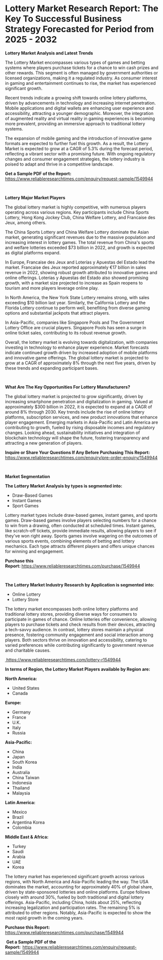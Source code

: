 <p><h1>Lottery Market Research Report: The Key To Successful Business Strategy Forecasted for Period from 2025 - 2032</h1></p><p><strong>Lottery Market Analysis and Latest Trends</strong></p>
<p><p>The Lottery Market encompasses various types of games and betting systems where players purchase tickets for a chance to win cash prizes and other rewards. This segment is often managed by government authorities or licensed organizations, making it a regulated industry. As consumer interest in gaming and entertainment continues to rise, the market has experienced significant growth.</p><p>Recent trends indicate a growing shift towards online lottery platforms, driven by advancements in technology and increasing internet penetration. Mobile applications and digital wallets are enhancing user experience and accessibility, attracting a younger demographic. Moreover, the integration of augmented reality and virtual reality in gaming experiences is becoming more prevalent, providing an immersive approach to traditional lottery systems.</p><p>The expansion of mobile gaming and the introduction of innovative game formats are expected to further fuel this growth. As a result, the Lottery Market is expected to grow at a CAGR of 5.3% during the forecast period, reflecting a vibrant sector with a promising future. With ongoing regulatory changes and consumer engagement strategies, the lottery industry is poised to adapt and thrive in a competitive landscape.</p></p>
<p><strong>Get a Sample PDF of the Report:&nbsp;</strong> <a href="https://www.reliableresearchtimes.com/enquiry/request-sample/1549944?utm_campaign=3385&utm_medium=2&utm_source=Github&utm_content=ia&utm_term=20042025&utm_id=lottery">https://www.reliableresearchtimes.com/enquiry/request-sample/1549944</a></p>
<p>&nbsp;</p>
<p><strong>Lottery Major Market Players</strong></p>
<p><p>The global lottery market is highly competitive, with numerous players operating across various regions. Key participants include China Sports Lottery, Hong Kong Jockey Club, China Welfare Lottery, and Francaise des Jeux, among others.</p><p>The China Sports Lottery and China Welfare Lottery dominate the Asian market, generating significant revenues due to the massive population and increasing interest in lottery games. The total revenue from China's sports and welfare lotteries exceeded $73 billion in 2022, and growth is expected as digital platforms expand.</p><p>In Europe, Francaise des Jeux and Loterías y Apuestas del Estado lead the market. Francaise des Jeux reported approximately €17 billion in sales revenue in 2022, showing robust growth attributed to innovative games and online offerings. Loterías y Apuestas del Estado also showed promising growth, with a market size projected to increase as Spain reopens to tourism and more players leverage online play.</p><p>In North America, the New York State Lottery remains strong, with sales exceeding $10 billion last year. Similarly, the California Lottery and the Florida Lottery continue to perform well, benefiting from diverse gaming options and substantial jackpots that attract players.</p><p>In Asia-Pacific, companies like Singapore Pools and The Government Lottery Office are crucial players. Singapore Pools has seen a surge in online ticket sales, contributing to its robust revenue growth.</p><p>Overall, the lottery market is evolving towards digitalization, with companies investing in technology to enhance player experience. Market forecasts indicate continued growth driven by increased adoption of mobile platforms and innovative game offerings. The global lottery market is projected to grow at a CAGR of approximately 8% through the next five years, driven by these trends and expanding participant bases.</p></p>
<p>&nbsp;</p>
<p><strong>What Are The Key Opportunities For Lottery Manufacturers?</strong></p>
<p><p>The global lottery market is projected to grow significantly, driven by increasing smartphone penetration and digitalization in gaming. Valued at approximately $300 billion in 2022, it is expected to expand at a CAGR of around 8% through 2030. Key trends include the rise of online lottery platforms, subscription services, and new product innovations that enhance player engagement. Emerging markets in Asia-Pacific and Latin America are contributing to growth, fueled by rising disposable incomes and regulatory changes. Looking ahead, sustainability initiatives and integration of blockchain technology will shape the future, fostering transparency and attracting a new generation of players.</p></p>
<p><strong>Inquire or Share Your Questions If Any Before Purchasing This Report:</strong> <a href="https://www.reliableresearchtimes.com/enquiry/pre-order-enquiry/1549944?utm_campaign=3385&utm_medium=2&utm_source=Github&utm_content=ia&utm_term=20042025&utm_id=lottery">https://www.reliableresearchtimes.com/enquiry/pre-order-enquiry/1549944</a></p>
<p>&nbsp;</p>
<p><strong>Market Segmentation</strong></p>
<p><strong>The Lottery Market Analysis by types is segmented into:</strong></p>
<p><ul><li>Draw-Based Games</li><li>Instant Games</li><li>Sport Games</li></ul></p>
<p><p>Lottery market types include draw-based games, instant games, and sports games. Draw-based games involve players selecting numbers for a chance to win from a drawing, often conducted at scheduled times. Instant games, like scratch-off tickets, provide immediate results, allowing players to see if they've won right away. Sports games involve wagering on the outcomes of various sports events, combining elements of betting and lottery mechanics. Each type attracts different players and offers unique chances for winning and engagement.</p></p>
<p><strong>Purchase this Report:&nbsp;</strong><a href="https://www.reliableresearchtimes.com/purchase/1549944?utm_campaign=3385&utm_medium=2&utm_source=Github&utm_content=ia&utm_term=20042025&utm_id=lottery">https://www.reliableresearchtimes.com/purchase/1549944</a></p>
<p>&nbsp;</p>
<p><strong>The Lottery Market Industry Research by Application is segmented into:</strong></p>
<p><ul><li>Online Lottery</li><li>Lottery Store</li></ul></p>
<p><p>The lottery market encompasses both online lottery platforms and traditional lottery stores, providing diverse ways for consumers to participate in games of chance. Online lotteries offer convenience, allowing players to purchase tickets and check results from their devices, attracting a tech-savvy audience. In contrast, lottery stores maintain a physical presence, fostering community engagement and social interaction among players. Both sectors thrive on innovation and accessibility, catering to varied preferences while contributing significantly to government revenue and charitable causes.</p></p>
<p><a href="https://www.reliableresearchtimes.com/lottery-r1549944?utm_campaign=3385&utm_medium=2&utm_source=Github&utm_content=ia&utm_term=20042025&utm_id=lottery">&nbsp;https://www.reliableresearchtimes.com/lottery-r1549944</a></p>
<p><strong>In terms of Region, the Lottery Market Players available by Region are:</strong></p>
<p>
    <p> <strong> North America: </strong>
        <ul>
            <li>United States</li>
            <li>Canada</li>
        </ul>
        </p> 
    <p> <strong> Europe: </strong>
        <ul>
            <li>Germany</li>
            <li>France</li>
            <li>U.K.</li>
            <li>Italy</li>
            <li>Russia</li>
        </ul>
        </p> 
    <p> <strong> Asia-Pacific: </strong>
        <ul>
            <li>China</li>
            <li>Japan</li>
            <li>South Korea</li>
            <li>India</li>
            <li>Australia</li>
            <li>China Taiwan</li>
            <li>Indonesia</li>
            <li>Thailand</li>
            <li>Malaysia</li>
        </ul>
        </p> 
    <p> <strong> Latin America: </strong>
        <ul>
            <li>Mexico</li>
            <li>Brazil</li>
            <li>Argentina Korea</li>
            <li>Colombia</li>
        </ul>
        </p> 
    <p> <strong> Middle East & Africa: </strong>
        <ul>
            <li>Turkey</li>
            <li>Saudi</li>
            <li>Arabia</li>
            <li>UAE</li>
            <li>Korea</li>
        </ul>
    </p>
    </p>
<p><p>The lottery market has experienced significant growth across various regions, with North America and Asia-Pacific leading the way. The USA dominates the market, accounting for approximately 40% of global share, driven by state-sponsored lotteries and online platforms. Europe follows closely with around 30%, fueled by both traditional and digital lottery offerings. Asia-Pacific, including China, holds about 25%, reflecting increasing legalization and participation rates. The remaining 5% is attributed to other regions. Notably, Asia-Pacific is expected to show the most rapid growth in the coming years.</p></p>
<p><strong>Purchase this Report: </strong><a href="https://www.reliableresearchtimes.com/purchase/1549944?utm_campaign=3385&utm_medium=2&utm_source=Github&utm_content=ia&utm_term=20042025&utm_id=lottery">https://www.reliableresearchtimes.com/purchase/1549944</a></p>
<p>&nbsp;<strong>Get a Sample PDF of the Report:&nbsp;&nbsp;</strong><a href="https://www.reliableresearchtimes.com/enquiry/request-sample/1549944?utm_campaign=3385&utm_medium=2&utm_source=Github&utm_content=ia&utm_term=20042025&utm_id=lottery">https://www.reliableresearchtimes.com/enquiry/request-sample/1549944</a></p>
<p><strong></strong></p>
<p><p></p><p></p><p></p></p>